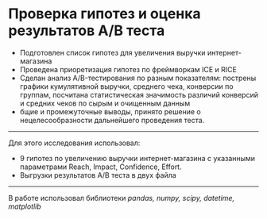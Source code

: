 # Проверка гипотез и оценка результатов A/B теста

- Подготовлен список гипотез для увеличения выручки интернет-магазина
- Проведена приоретизация гипотез по фреймворкам ICE и RICE
- Сделан анализ A/B-тестирования по разным показателям: пострены графики кумулятивной выручки, среднего чека, конверсии по группам, посчитана статистическая значимость различий конверсий и средних чеков по сырым и очищенным данным
- бщие и промежуточные выводы, принято решение о нецелесообразности дальнейшего проведения теста.

---
Для этого исследования использовал:
- 9 гипотез по увеличению выручки интернет-магазина с указанными параметрами Reach, Impact, Confidence, Effort.
- Выгрузки результатов A/B теста в двух файла

---

В работе использовал библиотеки *pandas, numpy, scipy, datetime, matplotlib*
